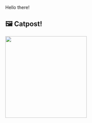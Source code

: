 Hello there!



## 🖼️ Catpost!

<sub>
    <img src="https://cdn2.thecatapi.com/images/MTQ5Mzk0NQ.jpg" height="256">
</sub>

